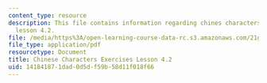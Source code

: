 ```yaml
---
content_type: resource
description: This file contains information regarding chines characters exercises
  lesson 4.2.
file: /media/https%3A/open-learning-course-data-rc.s3.amazonaws.com/21g-107-chinese-i-streamlined-fall-2014/141841871dad0d5df59b58d11f018f66_MIT21G_107F14_L4_st2_4.2.pdf
file_type: application/pdf
resourcetype: Document
title: Chinese Characters Exercises Lesson 4.2
uid: 14184187-1dad-0d5d-f59b-58d11f018f66
---
```


